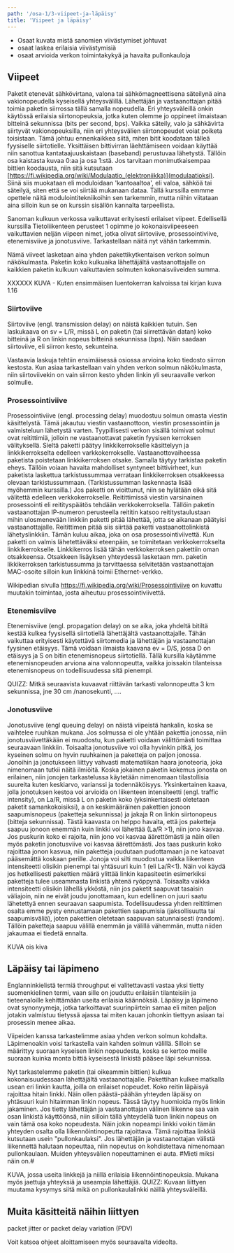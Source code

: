 ```yaml
---
path: '/osa-1/3-viipeet-ja-läpäisy'
title: 'Viipeet ja läpäisy'
---
```


<text-box variant='learningObjectives' name='Oppimistavoitteet'>

- Osaat kuvata mistä sanomien viivästymiset johtuvat
- osaat laskea erilaisia viivästymisiä
- osaat arvioida verkon toimintakykyä ja havaita pullonkauloja

</text-box>

## Viipeet

Paketit etenevät sähkövirtana, valona tai sähkömagneettisena säteilynä aina vakionopeudella kyseisellä yhteysvälillä. Lähettäjän ja vastaanottajan pitää toimia paketin siirrossa tällä samalla nopeudella. Eri yhteysväleillä onkin käytössä erilaisia siirtonopeuksia, jotka kuten olemme jo oppineet ilmaistaan bitteinä sekunnissa (bits per second, bps). Vaikka säteily, valo ja sähkävirta siirtyvät vakionopeuksilla, niin eri yhteysvälien siirtonopeudet voiat poiketa toisistaan. Tämä johtuu ennenkaikkea siitä, miten bitit koodataan tälleä fyysiselle siirtotielle. Yksittäisen  bittivirran läehttämiseen voidaan käyttää niin sanottua kantataajuuskaistaan (baseband) perustuvaa lähetystä. Tällöin osa kaistasta kuvaa 0:aa ja osa 1:stä. Jos tarvitaan monimutkaisempaa bittien koodausta, niin sitä kutsutaan [https://fi.wikipedia.org/wiki/Modulaatio_(elektroniikka)](modulaatioksi). Siinä siis muokataan eli moduloidaan 'kantoaaltoa', eli valoa, sähköä tai säteilyä, siten että se voi siirtää mukanaan dataa. Tällä kurssilla emmme opettele näitä modulointitekniikoihin sen tarkemmin, mutta niihin viitataan aina silloin kun se on kurssin sisällön kannalta tarpeellista.

Sanoman kulkuun verkossa vaikuttavat erityisesti erilaiset viipeet.  Edellisellä kurssilla Tietoliikenteen perusteet 1 opimme jo kokonaisviipeeseen vaikuttavien neljän viipeen nimet, jotka olivat siirtoviive, prosessointiviive, etenemisviive ja jonotusviive.  Tarkastellaan näitä nyt vähän tarkemmin.

Nämä viiveet lasketaan aina yhden pakettikytkentaisen verkon solmun näkökulmasta. Paketin koko kulkuaika lähettäjältä vastaanottajalle on kaikkien paketin kulkuun vaikuttavien solmuten kokonaisviiveiden summa.

XXXXXX   KUVA - Kuten ensimmäisen luentokerran kalvoissa tai kirjan kuva 1.16

### Siirtoviive

Siirtoviive (engl. transmission delay) on näistä kaikkien tutuin. Sen laskukaava on  sv = L/R, missä L on paketin (tai siirrettävän datan) koko bitteinä ja R on linkin nopeus bitteinä sekunnissa (bps). Näin saadaan siirtoviive, eli siirron kesto, sekunteina.

Vastaavia laskuja tehtiin ensimäisessä osiossa arvioina koko tiedosto siirron kestosta. Kun asiaa tarkastellaan vain yhden verkon solmun näkökulmasta, niin siirtoviivekin on vain siirron kesto yhden linkin yli seuraavalle verkon solmulle.

### Prosessointiviive

Prosessointiviive (engl. processing delay) muodostuu solmun omasta viestin käsittelystä. Tämä jakautuu viestin vastaanottoon, viestin prosessointiin ja valmisteluun lähetystä varten. Tyypillisesti verkon sisällä toimivat solmut ovat reitittimiä, jolloin ne vastaanottavat paketin fyysisen kerroksen välityksellä. Sieltä paketti päätyy linkkikerrokselle käsittelyyn ja linkkikerrokselta edelleen varkkokerrokselle.
Vastaanottovaiheessa paketista poistetaan linkkikerroksen otsake. Samalla täytyy tarkistaa paketin eheys. Tällöin voiaan havaita mahdolliset syntyneet bittivirheet, kun paketista laskettua tarkistussummaa verrataan linkkikerroksen otsakkeessa olevaan tarkistussummaan. (Tarkistussumman laskennasta lisää myöhemmin kurssilla.) Jos paketti on vioittunut, niin se hylätään eikä sitä välitettä edelleen verkkokerrokselle. 
Reitittimissä viestin varsinainen prosessointi eli reitityspäätös tehdään verkkokerroksella. Tällöin paketin vastaanottajan IP-numeron perusteella reititin katsoo reititystaulustaan mihin ulosmenevään linkkiin paketti pitää lähettää, jotta se aikanaan päätyisi vastaanottajalle. Reitittimen pitää siis siirtää paketti vastaanottolinkistä lähetyslinkkiin. Tämän kuluu aikaa, joka on osa prosessointiviivettä. 
Kun paketti on valmis lähetettäväksi eteenpäin, se toimitetaan verkkokerrokselta linkkikerrokselle. Linkkikerros lisää tähän verkkokerroksen pakettiin oman otsakkeensa. Otsakkeen lisäyksen yhteydessä lasketaan mm. paketin likkikerroksen tarkistussumma ja tarvittaessa selvitetään vastaanottajan MAC-osoite silloin kun linkkinä toimii Ethernet-verkko.

Wikipedian sivulla https://fi.wikipedia.org/wiki/Prosessointiviive on kuvattu muutakin toimintaa, josta aiheutuu prosessointiviivettä.

### Etenemisviive

Etenemisviive (engl. propagation delay) on se aika, joka yhdeltä bitiltä kestää kulkea fyysisellä siirtotiellä lähettäjältä vastaanottajalle. Tähän vaikuttaa erityisesti käytettävä siirtomedia ja lähettäjän ja vastaanottajan fyysinen etäisyys. Tämä voidaan ilmaista kaavana ev = D/S, jossa D on etäisyys ja S on bitin etenemisnopeus siirtotiellä. Tällä kursilla käytämme etenemisnopeuden arviona aina valonnopeutta, vaikka joissakin tilanteissa etenemisnopeus on todellisuudessa sitä pienempi.

QUIZZ:  Mitkä seuraavista kuvaavat riittävän tarkasti valonnopeutta  3 km sekunnissa,   jne 30 cm /nanosekunti, ....

### Jonotusviive

Jonotusviive (engl queuing delay) on näistä viipeistä hankalin, koska se vaihtelee ruuhkan mukana. Jos solmussa ei ole yhtään pakettia jonossa, niin jonotusviivettäkään ei muodostu, kun paketti voidaan välittömästi toimittaa seuraavaan linkkiin.
Toisaalta jonotusviive voi olla hyvinkin pitkä, jos kyseinen solmu on hyvin ruuhkainen ja paketteja on paljon jonossa. Jonoihin ja jonotukseen liittyy vahvasti matematiikan haara jonoteoria, joka nimenomaan tutkii näitä ilmiöitä. Koska jokainen paketin kokemus jonosta on erilainen, niin jonojen tarkastelussa käytetään nimenomaan tilastollisia suureita kuten keskiarvo, varianssi ja todennäköisyys. 
Yksinkertainen kaava, jolla jonotuksen kestoa voi arvioida on liikenteen intensiteetti (engl. traffic intensity), on La/R, missä L on paketin koko (yksinkertaisesti oletetaan paketit samankokoisiksi), a on keskimääräinen pakettien jonoon saapumisnopeus (paketteja sekunnissa) ja jakaja R on linkin siirtonopeus (bitteja sekunnissa). Tästä kaavasta on helppo havaita, että jos paketteja saapuu jonoon enemmän kuin linkki voi lähettää (La/R >1), niin jono kasvaa. Jos puskurin koko ei rajoita, niin jono voi kasvaa äärettömästi ja näin ollen myös paketin jonotusviive voi kasvaa äärettömästi. Jos taas puskurin koko rajoittaa jonon kasvua, niin paketteja joudutaan pudottamaan ja ne katoavat pääsemättä koskaan perille.
Jonoja voi silti muodostua vaikka liikenteen intensiteetti olisikin pienempi tai yhtäsuuri kuin 1 (eli La/R<1). Näin voi käydä jos hetkellisesti pakettien määrä ylittää linkin kapasiteetin esimerkiksi paketteja tulee useammasta linkistä yhtenä ryöppynä. Toisaalta vaikka intensiteetti olisikin lähellä ykköstä, niin jos paketit saapuvat tasaisin väliajoin, niin ne eivät joudu jonottamaan, kun edellinen on juuri saatu lähetettyä ennen seuraavan saapumista.
Todellisuudessa yhden reitittimen osalta emme pysty ennustamaan pakettien saapumisia (jaksollisuutta tai saapumisväliä), joten pakettien oletetaan saapuvan satunnaisesti (random). Tällöin paketteja saapuu välillä enemmän ja välillä vähemmän, mutta niiden jakaumaa ei tiedetä ennalta.

KUVA ois kiva


## Läpäisy tai läpimeno

Englanninkielistä termiä throughput ei valitettavasti vastaa yksi tietty suomenkielinen termi, vaan sille on jouduttu erilaisiin tilanteisiin ja tieteenaloille kehittämään useita erilaisia käännöksiä.  Läpäisy ja läpimeno ovat synonyymeja, jotka tarkoittavat suurinpiirtein samaa eli miten paljon jotakin valmistuu tietyssä ajassa tai miten kauan johonkin tiettyyn asiaan tai prosessin menee aikaa.

Viipeiden kanssa tarkastelimme asiaa yhden verkon solmun kohdalta. Läpimenoakin voisi tarkastella vain kahden solmun välillä. Silloin se määrittyy suoraan kyseisen linkin nopeudesta, koska se kertoo meille suoraan kuinka monta bittiä kyseisestä linkistä pääsee läpi sekunnissa. 

Nyt tarkastelemme paketin (tai oikeammin bittien) kulkua kokonaisuudessaan lähettäjältä vastaanottajalle. Pakettihan kulkee matkalla usean eri linkin kautta, joilla on erilaiset nopeudet. Koko reitin läpäisyä rajoittaa hitain linkki. Näin ollen päästä-päähän yhteyden läpäisy on yhtäsuuri kuin hitaimman linkin nopeus. Tässä täytyy huomioida myös linkin jakaminen. Jos tietty lähettäjän ja vastaanottajan välinen liikenne saa vain osan linkistä käyttöönsä, niin silloin tällä yhteydellä tuon linkin nopeus on vain tämä osa koko nopeudesta. Näin jokin nopeampi linkki voikin tämän yhteyden osalta olla liikennöintinopeutta rajoittava.  Tämä rajoittaa linkkiä kutsutaan usein "pullonkaulaksi". Jos lähettäjän ja vastaanottajan välistä liikennettä halutaan nopeuttaa, niin nopeutus on kohdistettava nimenomaan pullonkaulaan. Muiden yhteysvälien nopeuttaminen ei auta.  #Mieti miksi näin on.#

KUVA, jossa useita linkkejä ja niillä erilaisia liikennöintinopeuksia.  Mukana myös jaettuja yhteyksiä ja useampia lähettäjiä.
QUIZZ: Kuvaan liittyen muutama kysymys siitä mikä on pullonkaulalinkki näillä yhteysväleillä.



## Muita käsitteitä näihin liittyen


packet jitter or packet delay variation (PDV) 


Voit katsoa ohjeet aloittamiseen myös seuraavalta videolta.

<youtube id="zvE8XA8D0gE"></youtube>

